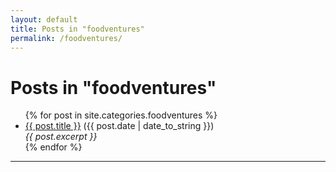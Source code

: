 ```yaml
---
layout: default
title: Posts in "foodventures"
permalink: /foodventures/
---
```


<h1>Posts in "foodventures"</h1>

<ul>
  {% for post in site.categories.foodventures %}
    <li><a href="{{ post.url }}">{{ post.title }}</a> ({{ post.date | date_to_string }})<br>
      <i>{{ post.excerpt }}</i>
    </li>
  {% endfor %}
</ul>
<hr>
